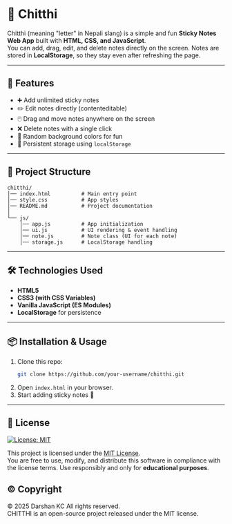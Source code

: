 # 📝 Chitthi

Chitthi (meaning "letter" in Nepali slang) is a simple and fun **Sticky Notes Web App** built with **HTML, CSS, and JavaScript**.  
You can add, drag, edit, and delete notes directly on the screen. Notes are stored in **LocalStorage**, so they stay even after refreshing the page.

---

## 🚀 Features
- ➕ Add unlimited sticky notes  
- ✏️ Edit notes directly (contenteditable)  
- 🖱️ Drag and move notes anywhere on the screen  
- ❌ Delete notes with a single click  
- 🎨 Random background colors for fun  
- 💾 Persistent storage using `localStorage`  

---

## 📂 Project Structure
```
chitthi/
│── index.html          # Main entry point
│── style.css           # App styles
│── README.md           # Project documentation
│
└── js/
    │── app.js          # App initialization
    │── ui.js           # UI rendering & event handling
    │── note.js         # Note class (UI for each note)
    │── storage.js      # LocalStorage handling
```

---

## 🛠️ Technologies Used
- **HTML5**  
- **CSS3 (with CSS Variables)**  
- **Vanilla JavaScript (ES Modules)**  
- **LocalStorage** for persistence  

---

## 📦 Installation & Usage
1. Clone this repo:
   ```bash
   git clone https://github.com/your-username/chitthi.git
   ```
2. Open `index.html` in your browser.
3. Start adding sticky notes 🎉

---

## 📜 License

[![License: MIT](https://img.shields.io/badge/License-MIT-yellow.svg)](LICENSE)

This project is licensed under the [MIT License](LICENSE).  
You are free to use, modify, and distribute this software in compliance with the license terms.
Use responsibly and only for **educational purposes**.

## ©️ Copyright

© 2025 Darshan KC 
All rights reserved.  
CHITTHI is an open-source project released under the MIT license.